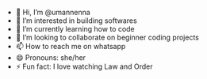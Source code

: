 - 👋 Hi, I’m @umannenna
- 👀 I’m interested in building softwares
- 🌱 I’m currently learning how to code
- 💞️ I’m looking to collaborate on beginner coding projects
- 📫 How to reach me on whatsapp
- 😄 Pronouns: she/her
- ⚡ Fun fact: I love watching Law and Order

<!---
umannenna/umannenna is a ✨ special ✨ repository because its `README.md` (this file) appears on your GitHub profile.
You can click the Preview link to take a look at your changes.
--->
